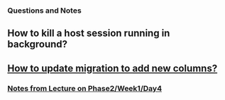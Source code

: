 ### Questions and Notes

## How to kill a host session running in background?
## [How to update migration to add new columns?](https://github.com/anujaverma11/sinatra-url-shortener-challenge/blob/master/Notes.md)
### [Notes from Lecture on Phase2/Week1/Day4](Phase2Week1Day4.md)